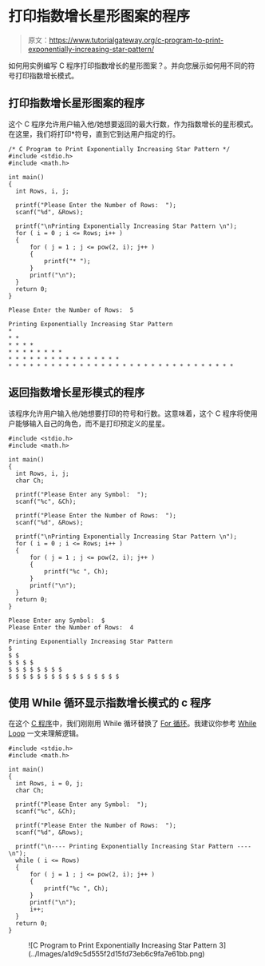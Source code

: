 # 打印指数增长星形图案的程序

> 原文：<https://www.tutorialgateway.org/c-program-to-print-exponentially-increasing-star-pattern/>

如何用实例编写 C 程序打印指数增长的星形图案？。并向您展示如何用不同的符号打印指数增长模式。

## 打印指数增长星形图案的程序

这个 C 程序允许用户输入他/她想要返回的最大行数，作为指数增长的星形模式。在这里，我们将打印*符号，直到它到达用户指定的行。

```
/* C Program to Print Exponentially Increasing Star Pattern */
#include <stdio.h>
#include <math.h>

int main() 
{
  int Rows, i, j;

  printf("Please Enter the Number of Rows:  ");
  scanf("%d", &Rows);

  printf("\nPrinting Exponentially Increasing Star Pattern \n");
  for ( i = 0 ; i <= Rows; i++ ) 
  {
      for ( j = 1 ; j <= pow(2, i); j++ ) 
      {
          printf("* ");
      }
      printf("\n");
  }
  return 0;
}
```

```
Please Enter the Number of Rows:  5

Printing Exponentially Increasing Star Pattern 
* 
* * 
* * * * 
* * * * * * * * 
* * * * * * * * * * * * * * * * 
* * * * * * * * * * * * * * * * * * * * * * * * * * * * * * * * 
```

## 返回指数增长星形模式的程序

该程序允许用户输入他/她想要打印的符号和行数。这意味着，这个 C 程序将使用户能够输入自己的角色，而不是打印预定义的星星。

```
#include <stdio.h>
#include <math.h>

int main() 
{
  int Rows, i, j;
  char Ch;

  printf("Please Enter any Symbol:  ");
  scanf("%c", &Ch);	  

  printf("Please Enter the Number of Rows:  ");
  scanf("%d", &Rows);

  printf("\nPrinting Exponentially Increasing Star Pattern \n");
  for ( i = 0 ; i <= Rows; i++ ) 
  {
      for ( j = 1 ; j <= pow(2, i); j++ ) 
      {
          printf("%c ", Ch);
      }
      printf("\n");
  }
  return 0;
}
```

```
Please Enter any Symbol:  $
Please Enter the Number of Rows:  4

Printing Exponentially Increasing Star Pattern 
$ 
$ $ 
$ $ $ $ 
$ $ $ $ $ $ $ $ 
$ $ $ $ $ $ $ $ $ $ $ $ $ $ $ $ 
```

## 使用 While 循环显示指数增长模式的 c 程序

在这个 [C 程序](https://www.tutorialgateway.org/c-programming-examples/)中，我们刚刚用 While 循环替换了 [For 循环](https://www.tutorialgateway.org/for-loop-in-c-programming/)。我建议你参考 [While Loop](https://www.tutorialgateway.org/while-loop-in-c/) 一文来理解逻辑。

```
#include <stdio.h>
#include <math.h>

int main() 
{
  int Rows, i = 0, j;
  char Ch;

  printf("Please Enter any Symbol:  ");
  scanf("%c", &Ch);	  

  printf("Please Enter the Number of Rows:  ");
  scanf("%d", &Rows);

  printf("\n---- Printing Exponentially Increasing Star Pattern ---- \n");
  while ( i <= Rows) 
  {
      for ( j = 1 ; j <= pow(2, i); j++ ) 
      {
          printf("%c ", Ch);
      }
      printf("\n");
      i++; 
  }
  return 0;
}
```

<figure class="wp-block-image">![C Program to Print Exponentially Increasing Star Pattern 3](../Images/a1d9c5d555f2d15fd73eb6c9fa7e61bb.png)</figure>